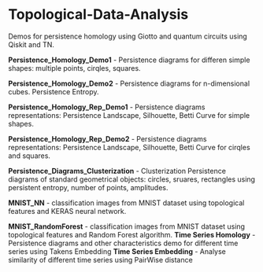 # Topological-Data-Analysis
Demos for persistence homology using Giotto and quantum circuits using Qiskit and TN.

**Persistence_Homology_Demo1** - Persistence diagrams for differen simple shapes: multiple points, cirqles, squares.

**Persistence_Homology_Demo2** - Persistence diagrams for n-dimensional cubes. Persistence Entropy.

**Persistence_Homology_Rep_Demo1** - Persistence diagrams representations: Persistence Landscape, Silhouette, Betti Curve for simple shapes.

**Persistence_Homology_Rep_Demo2** - Persistence diagrams representations: Persistence Landscape, Silhouette, Betti Curve for cirqles and squares.

**Persistence_Diagrams_Clusterization** - Clusterization Persistence diagrams of standard geometrical objects: circles, sruares, rectangles using persistent entropy, number of points, amplitudes.

**MNIST_NN** - classification images from MNIST dataset using topological features and KERAS neural network.

**MNIST_RandomForest** - classification images from MNIST dataset using topological features and Random Forest algorithm.
**Time Series Homology** - Persistence diagrams and other characteristics demo for different time series using Takens Embedding
**Time Series Embedding** - Analyse similarity of different time series using PairWise distance

